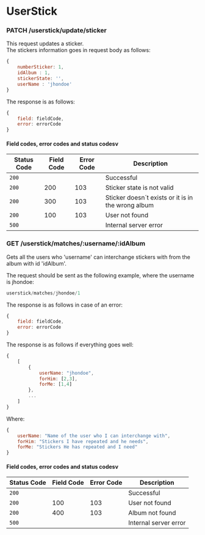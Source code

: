 # UserStick

### PATCH /userstick/update/sticker
This request updates a sticker.  
The stickers information goes in request body as follows:

```Javascript
{
    numberSticker: 1,
    idAlbum : 1,
    stickerState: '',
    userName : 'jhondoe'
}
```

The response is as follows:

```Javascript
{
    field: fieldCode,
    error: errorCode
}
```

#### Field codes, error codes and status codesv

|Status Code|Field Code|Error Code|Description|
|---|---|---|---|
|`200`|||Successful|
|`200`|200|103|Sticker state is not valid|
|`200`|300|103|Sticker doesn´t exists or it is in the wrong album|
|`200`|100|103|User not found|
|`500`|||Internal server error|


### GET /userstick/matches/:username/:idAlbum
Gets all the users who 'username' can interchange stickers with from the album with id 'idAlbum'.

The request should be sent as the following example, where the username is jhondoe:

```Javascript
userstick/matches/jhondoe/1
```
The response is as follows in case of an error:

```Javascript
{
    field: fieldCode,
    error: errorCode
}
```
The response is as follows if everything goes well:
```Javascript
{
    [
        {
            userName: "jhondoe",
            forHim: [2,3],
            forMe: [1,4]
        },
        ...
    ]
}
```

Where:
```Javascript
{
    userName: "Name of the user who I can interchange with",
    forHim: "Stickers I have repeated and he needs",
    forMe: "Stickers He has repeated and I need"
}
```


#### Field codes, error codes and status codesv

|Status Code|Field Code|Error Code|Description|
|---|---|---|---|
|`200`|||Successful|
|`200`|100|103|User not found|
|`200`|400|103|Album not found|
|`500`|||Internal server error|


